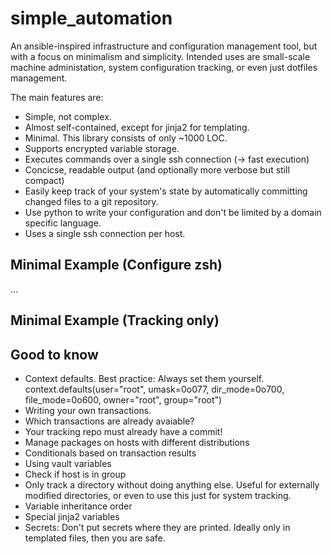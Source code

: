 # simple_automation

An ansible-inspired infrastructure and configuration management tool, but with a focus on minimalism and simplicity.
Intended uses are small-scale machine administation, system configuration tracking, or even just dotfiles management.

The main features are:

* Simple, not complex.
* Almost self-contained, except for jinja2 for templating.
* Minimal. This library consists of only ~1000 LOC.
* Supports encrypted variable storage.
* Executes commands over a single ssh connection (→ fast execution)
* Concicse, readable output (and optionally more verbose but still compact)
* Easily keep track of your system's state by automatically committing changed files to a git repository.
* Use python to write your configuration and don't be limited by a domain specific language.
* Uses a single ssh connection per host.

## Minimal Example (Configure zsh)

...

## Minimal Example (Tracking only)

## Good to know

* Context defaults. Best practice: Always set them yourself.
  context.defaults(user="root", umask=0o077, dir_mode=0o700, file_mode=0o600,
                   owner="root", group="root")
* Writing your own transactions.
* Which transactions are already avaiable?
* Your tracking repo must already have a commit!
* Manage packages on hosts with different distributions
* Conditionals based on transaction results
* Using vault variables
* Check if host is in group
* Only track a directory without doing anything else. Useful for externally modified directories,
  or even to use this just for system tracking.
* Variable inheritance order
* Special jinja2 variables
* Secrets: Don't put secrets where they are printed. Ideally only in templated files, then you are safe.
